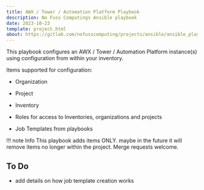 ```yaml
---
title: AWX / Tower / Automation Platform Playbook
description: No Fuss Computings Ansible playbook
date: 2023-10-23
template: project.html
about: https://gitlab.com/nofusscomputing/projects/ansible/ansible_playbooks
---
```


This playbook configures an AWX / Tower / Automation Platform instance(s) using configuration from within your inventory.

Items supported for configuration:

- Organization

- Project

- Inventory

- Roles for access to Inventories, organizations and projects

- Job Templates from playbooks

!!! note Info
    This playbook adds items ONLY. maybe in the future it will remove items no longer within the project. Merge requests welcome.


## To Do

- add details on how job template creation works